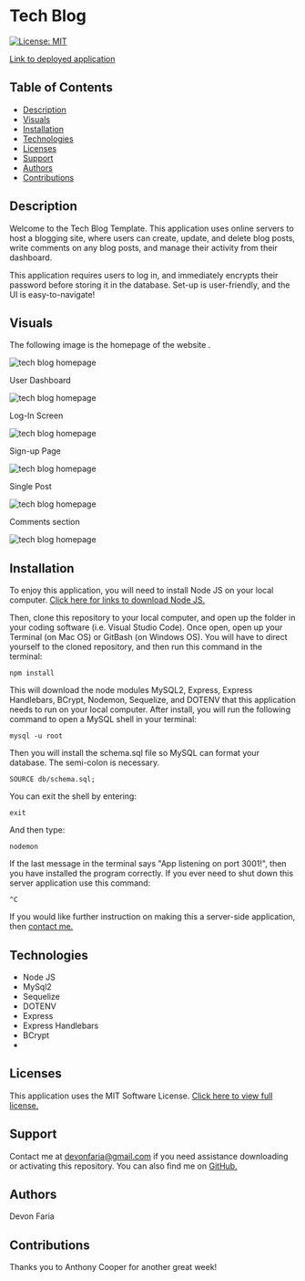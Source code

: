 # Tech Blog

[![License: MIT](https://img.shields.io/badge/License-MIT-yellow.svg)](https://opensource.org/licenses/MIT)

[Link to deployed application]()

## Table of Contents

* [Description](#description)
* [Visuals](#visuals)
* [Installation](#installation)
* [Technologies](#technologies)
* [Licenses](#licenses)
* [Support](#support)
* [Authors](#authors)
* [Contributions](#contributions)

## Description

Welcome to the Tech Blog Template. This application uses online servers to host a blogging site, where users can create, update, and delete blog posts, write comments on any blog posts, and manage their activity from their dashboard. 

This application requires users to log in, and immediately encrypts their password before storing it in the database. Set-up is user-friendly, and the UI is easy-to-navigate!

## Visuals

The following image is the homepage of the website .

![tech blog homepage](./public/images/Tech-Blog-home.png)

User Dashboard

![tech blog homepage](./public/images/Tech-Blog-dashboard.png)

Log-In Screen

![tech blog homepage](./public/images/Tech-Blog-login.png)

Sign-up Page

![tech blog homepage](./public/images/Tech-Blog-signup.png)

Single Post

![tech blog homepage](./public/images/Tech-Blog-single.png)

Comments section

![tech blog homepage](./public/images/Tech-Blog-comment.png)


## Installation

To enjoy this application, you will need to install Node JS on your local computer. [Click here for links to download Node JS.](https://nodejs.org/en/download/)

Then, clone this repository to your local computer, and open up the folder in your coding software (i.e. Visual Studio Code). Once open, open up your Terminal (on Mac OS) or GitBash (on Windows OS). You will have to direct yourself to the cloned repository, and then run this command in the terminal: 

`npm install`

This will download the node modules MySQL2, Express, Express Handlebars, BCrypt, Nodemon, Sequelize, and DOTENV that this application needs to run on your local computer. After install, you will run the following command to open a MySQL shell in your terminal: 

`mysql -u root` 

Then you will install the schema.sql file so MySQL can format your database. The semi-colon is necessary.

`SOURCE db/schema.sql;`

You can exit the shell by entering:

`exit`

And then type:

`nodemon`

If the last message in the terminal says "App listening on port 3001!", then you have installed the program correctly. If you ever need to shut down this server application use this command:

`^C`

If you would like further instruction on making this a server-side application, then [contact me.](https://github.com/devonfaria)

## Technologies

* Node JS
* MySql2
* Sequelize
* DOTENV
* Express
* Express Handlebars
* BCrypt
* 

## Licenses

This application uses the MIT Software License. [Click here to view full license.](LICENSE)

## Support

Contact me at devonfaria@gmail.com if you need assistance downloading or activating this repository. You can also find me on [GitHub.](https://github.com/devonfaria)

## Authors

Devon Faria

## Contributions

Thanks you to Anthony Cooper for another great week!